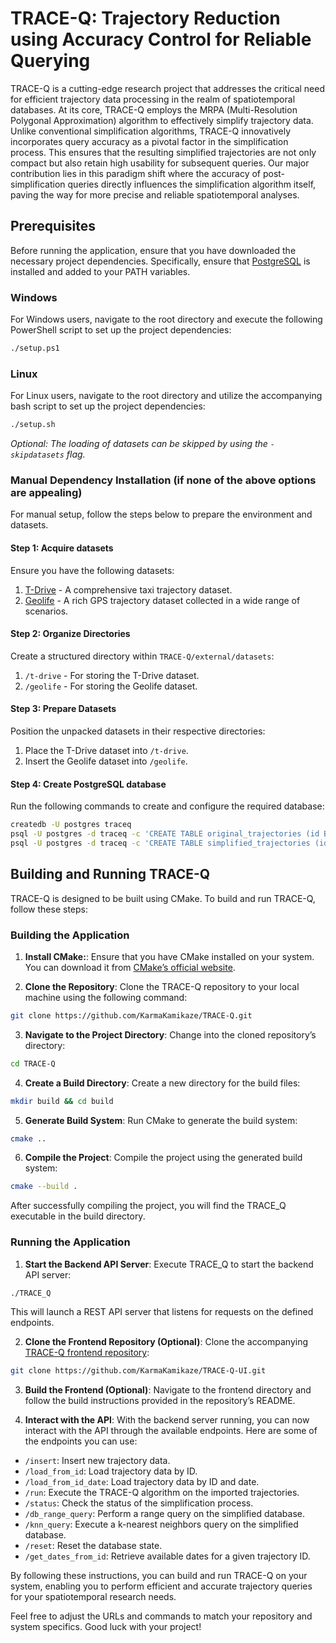 # TRACE-Q: Trajectory Reduction using Accuracy Control for Reliable Querying

TRACE-Q is a cutting-edge research project that addresses the critical need for efficient trajectory data processing 
in the realm of spatiotemporal databases. At its core, TRACE-Q employs the MRPA (Multi-Resolution Polygonal 
Approximation) algorithm to effectively simplify trajectory data. Unlike conventional simplification algorithms, 
TRACE-Q innovatively incorporates query accuracy as a pivotal factor in the simplification process. This ensures that 
the resulting simplified trajectories are not only compact but also retain high usability for subsequent queries. Our 
major contribution lies in this paradigm shift where the accuracy of post-simplification queries directly influences 
the simplification algorithm itself, paving the way for more precise and reliable spatiotemporal analyses.

## Prerequisites
Before running the application, ensure that you have downloaded the necessary project dependencies. Specifically, 
ensure that [PostgreSQL](https://www.postgresql.org/) is installed and added to your PATH variables.

### Windows
For Windows users, navigate to the root directory and execute the following PowerShell script to set up the project 
dependencies:
```sh
./setup.ps1
```

### Linux
For Linux users, navigate to the root directory and utilize the accompanying bash script to set up the project 
dependencies:
```sh
./setup.sh
```
*Optional: The loading of datasets can be skipped by using the `-skipdatasets` flag.*

### Manual Dependency Installation (if none of the above options are appealing)
For manual setup, follow the steps below to prepare the environment and datasets.

#### Step 1: Acquire datasets
Ensure you have the following datasets:
1. [T-Drive](https://1drv.ms/u/s!AsWQUIUFkRXPgsN6OCa9OB-qziGfhA) - A comprehensive taxi trajectory dataset.
2. [Geolife](https://www.microsoft.com/en-us/download/details.aspx?id=52367) - A rich GPS trajectory dataset collected 
in a wide range of scenarios.

#### Step 2: Organize Directories
Create a structured directory within `TRACE-Q/external/datasets`:
1. `/t-drive` - For storing the T-Drive dataset.
2. `/geolife` - For storing the Geolife dataset.

#### Step 3: Prepare Datasets
Position the unpacked datasets in their respective directories:
1. Place the T-Drive dataset into `/t-drive`.
2. Insert the Geolife dataset into `/geolife`.

#### Step 4: Create PostgreSQL database
Run the following commands to create and configure the required database:
```sh
createdb -U postgres traceq
psql -U postgres -d traceq -c 'CREATE TABLE original_trajectories (id BIGSERIAL PRIMARY KEY, trajectory_id  INTEGER NOT NULL, coordinates POINT NOT NULL, time BIGINT);' -c 'CREATE INDEX original_trajectories_index_coords ON original_trajectories USING GIST (coordinates);' -c 'CREATE INDEX original_trajectories_index_time ON original_trajectories (time);'
psql -U postgres -d traceq -c 'CREATE TABLE simplified_trajectories (id BIGSERIAL PRIMARY KEY, trajectory_id  INTEGER NOT NULL, coordinates POINT NOT NULL, time BIGINT);' -c 'CREATE INDEX simplified_trajectories_index_coords ON simplified_trajectories USING GIST (coordinates);' -c 'CREATE INDEX simplified_trajectories_index_time ON simplified_trajectories (time);'
```

## Building and Running TRACE-Q
TRACE-Q is designed to be built using CMake. To build and run TRACE-Q, follow these steps:
### Building the Application
1. **Install CMake:**: Ensure that you have CMake installed on your system. You can download it from 
[CMake’s official website](https://cmake.org/download/).

2. **Clone the Repository**: Clone the TRACE-Q repository to your local machine using the following command:
```sh
git clone https://github.com/KarmaKamikaze/TRACE-Q.git
```

3. **Navigate to the Project Directory**: Change into the cloned repository’s directory:
```sh
cd TRACE-Q
```

4. **Create a Build Directory**: Create a new directory for the build files:
```sh
mkdir build && cd build
```

5. **Generate Build System**: Run CMake to generate the build system:
```sh
cmake ..
```

6. **Compile the Project**: Compile the project using the generated build system:
```sh
cmake --build .
```

After successfully compiling the project, you will find the TRACE_Q executable in the build directory.

### Running the Application

1. **Start the Backend API Server**: Execute TRACE_Q to start the backend API server:
```sh
./TRACE_Q
```
This will launch a REST API server that listens for requests on the defined endpoints.

2. **Clone the Frontend Repository (Optional)**: Clone the accompanying 
[TRACE-Q frontend repository](https://github.com/KarmaKamikaze/TRACE-Q-UI):
```sh
git clone https://github.com/KarmaKamikaze/TRACE-Q-UI.git
```

3. **Build the Frontend (Optional)**: Navigate to the frontend directory and follow the build instructions provided in 
the repository’s README.

4. **Interact with the API**: With the backend server running, you can now interact with the API through the available 
endpoints. Here are some of the endpoints you can use:

- `/insert`: Insert new trajectory data.
- `/load_from_id`: Load trajectory data by ID.
- `/load_from_id_date`: Load trajectory data by ID and date.
- `/run`: Execute the TRACE-Q algorithm on the imported trajectories.
- `/status`: Check the status of the simplification process.
- `/db_range_query`: Perform a range query on the simplified database. 
- `/knn_query`: Execute a k-nearest neighbors query on the simplified database.
- `/reset`: Reset the database state.
- `/get_dates_from_id`: Retrieve available dates for a given trajectory ID.

By following these instructions, you can build and run TRACE-Q on your system, enabling you to perform efficient and 
accurate trajectory queries for your spatiotemporal research needs.

Feel free to adjust the URLs and commands to match your repository and system specifics. Good luck with your project!
